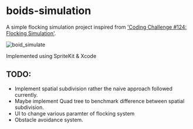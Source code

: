 # boids-simulation
A simple flocking simulation project inspired from ['Coding Challenge #124: Flocking Simulation'](https://www.youtube.com/watch?v=mhjuuHl6qHM). 

![boid_simulate](https://user-images.githubusercontent.com/24877003/162628744-7a88f08b-4bcb-4e82-8284-d433d7f3242c.gif)

Implemented using SpriteKit & Xcode

## TODO:
- Implement spatial subdivision rather the naive approach followed currently.
- Maybe implement Quad tree to benchmark difference between spatial subdivision.
- UI to change various paramter of flocking system
- Obstacle avoidance system.
